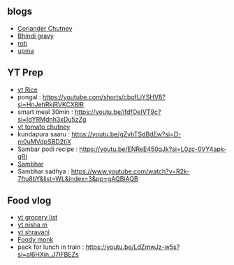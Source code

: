## blogs
* [Coriander Chutney](https://www.indianhealthyrecipes.com/coriander-coconut-chutney/)
* [Bhindi gravy](https://www.vegrecipesofindia.com/bhindi-masala-gravy-recipe/)
* [roti](https://www.cookwithmanali.com/roti-recipe/)
* [upma](https://www.tarladalal.com/upma--quick-upma-recipe-breakfast-upma-38658r)

## YT Prep
* [yt Rice](https://www.youtube.com/watch?v=bP0vOcIarKM&list=PLmMyXRtEtJEba7aQjFMh0E-sI8KPcC6Ds&index=2&pp=gAQBiAQB)
* pongal : https://youtube.com/shorts/cbofLjYSHV8?si=HnJehRkjRVKCX8lR
* smart meal 30min : https://youtu.be/ifdfOeIVT9c?si=IdYRMdnh3xDu5zZg
* [yt tomato chutney](https://www.youtube.com/watch?v=5WmofqHvGIQ&list=PLmMyXRtEtJEba7aQjFMh0E-sI8KPcC6Ds&index=3&pp=gAQBiAQB)
* kundapura saaru : https://youtu.be/gZyhTSdBdEw?si=D-m0uMVdpSBD2tiX
* Sambar podi recipe : https://youtu.be/ENReE450qJk?si=L0zc-0VY4apk-qRI
* [Sambhar](https://www.indianhealthyrecipes.com/andhra-sambar-recipe-how-to-make-south-indian-sambar/)
* Sambhar sadhya : https://www.youtube.com/watch?v=R2k-7ftu8bY&list=WL&index=3&pp=gAQBiAQB

## Food vlog
* [yt grocery list](https://www.youtube.com/watch?v=9bCkz-P8mLA&list=PLmMyXRtEtJEba7aQjFMh0E-sI8KPcC6Ds&index=1&pp=gAQBiAQB)
* [yt nisha m](https://www.youtube.com/watch?v=kRjU6rZ0ni4&list=PLmMyXRtEtJEba7aQjFMh0E-sI8KPcC6Ds&index=1&pp=gAQBiAQB)
* [yt shravani](https://www.youtube.com/watch?v=S1aPK4QwfAU&list=PLmMyXRtEtJEba7aQjFMh0E-sI8KPcC6Ds&index=2&pp=gAQBiAQB)
* [Foody monk](https://youtu.be/slRYtTwZyhg?si=NWmcw3rMLpKQ9PYt)
* pack for lunch in train : https://youtu.be/LdZmwJz-w5s?si=al6HXin_J7IFBEZs


